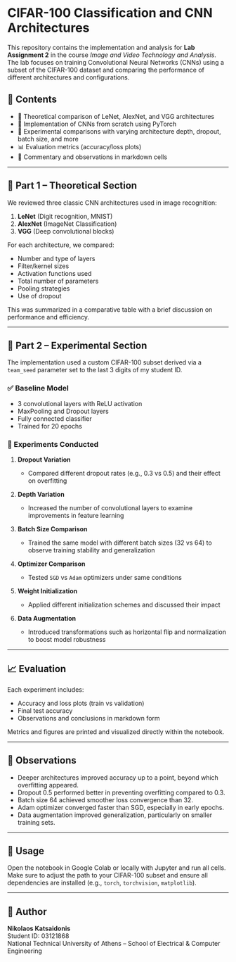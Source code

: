 # CIFAR-100 Classification and CNN Architectures

This repository contains the implementation and analysis for **Lab Assignment 2** in the course *Image and Video Technology and Analysis*. The lab focuses on training Convolutional Neural Networks (CNNs) using a subset of the CIFAR-100 dataset and comparing the performance of different architectures and configurations.

## 📁 Contents

- 📄 Theoretical comparison of LeNet, AlexNet, and VGG architectures
- 🧠 Implementation of CNNs from scratch using PyTorch
- 🔁 Experimental comparisons with varying architecture depth, dropout, batch size, and more
- 📊 Evaluation metrics (accuracy/loss plots)
- 📝 Commentary and observations in markdown cells

---

## 📌 Part 1 – Theoretical Section

We reviewed three classic CNN architectures used in image recognition:

1. **LeNet** (Digit recognition, MNIST)
2. **AlexNet** (ImageNet Classification)
3. **VGG** (Deep convolutional blocks)

For each architecture, we compared:

- Number and type of layers
- Filter/kernel sizes
- Activation functions used
- Total number of parameters
- Pooling strategies
- Use of dropout

This was summarized in a comparative table with a brief discussion on performance and efficiency.

---

## 🧪 Part 2 – Experimental Section

The implementation used a custom CIFAR-100 subset derived via a `team_seed` parameter set to the last 3 digits of my student ID.

### ✅ Baseline Model

- 3 convolutional layers with ReLU activation
- MaxPooling and Dropout layers
- Fully connected classifier
- Trained for 20 epochs

### 🔄 Experiments Conducted

1. **Dropout Variation**
   - Compared different dropout rates (e.g., 0.3 vs 0.5) and their effect on overfitting

2. **Depth Variation**
   - Increased the number of convolutional layers to examine improvements in feature learning

3. **Batch Size Comparison**
   - Trained the same model with different batch sizes (32 vs 64) to observe training stability and generalization

4. **Optimizer Comparison**
   - Tested `SGD` vs `Adam` optimizers under same conditions

5. **Weight Initialization**
   - Applied different initialization schemes and discussed their impact

6. **Data Augmentation**
   - Introduced transformations such as horizontal flip and normalization to boost model robustness

---

## 📈 Evaluation

Each experiment includes:
- Accuracy and loss plots (train vs validation)
- Final test accuracy
- Observations and conclusions in markdown form

Metrics and figures are printed and visualized directly within the notebook.

---

## 🧠 Observations

- Deeper architectures improved accuracy up to a point, beyond which overfitting appeared.
- Dropout 0.5 performed better in preventing overfitting compared to 0.3.
- Batch size 64 achieved smoother loss convergence than 32.
- Adam optimizer converged faster than SGD, especially in early epochs.
- Data augmentation improved generalization, particularly on smaller training sets.

---

## 🧾 Usage

Open the notebook in Google Colab or locally with Jupyter and run all cells. Make sure to adjust the path to your CIFAR-100 subset and ensure all dependencies are installed (e.g., `torch`, `torchvision`, `matplotlib`).

---

## 👤 Author

**Nikolaos Katsaidonis**  
Student ID: 03121868  
National Technical University of Athens – School of Electrical & Computer Engineering
